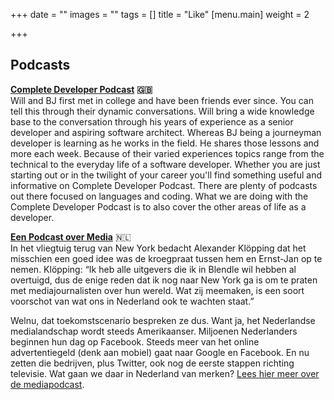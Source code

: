 +++
date = ""
images = ""
tags = []
title = "Like"
[menu.main]
weight = 2

+++
## Podcasts

[**Complete Developer Podcast**](https://completedeveloperpodcast.com/) **🇬🇧**  
Will and BJ first met in college and have been friends ever since. You can tell this through their dynamic conversations. Will bring a wide knowledge base to the conversation through his years of experience as a senior developer and aspiring software architect. Whereas BJ being a journeyman developer is learning as he works in the field. He shares those lessons and more each week. Because of their varied experiences topics range from the technical to the everyday life of a software developer. Whether you are just starting out or in the twilight of your career you'll find something useful and informative on Complete Developer Podcast. There are plenty of podcasts out there focused on languages and coding. What we are doing with the Complete Developer Podcast is to also cover the other areas of life as a developer.

[**Een Podcast over Media**](https://www.dagennacht.nl/serie/een-podcast-over-media/) 🇳🇱  
In het vliegtuig terug van New York bedacht Alexander Klöpping dat het misschien een goed idee was de kroegpraat tussen hem en Ernst-Jan op te nemen. Klöpping: “Ik heb alle uitgevers die ik in Blendle wil hebben al overtuigd, dus de enige reden dat ik nog naar New York ga is om te praten met mediajournalisten over hun wereld. Wat zij meemaken, is een soort voorschot van wat ons in Nederland ook te wachten staat.”

Welnu, dat toekomstscenario bespreken ze dus. Want ja, het Nederlandse medialandschap wordt steeds Amerikaanser. Miljoenen Nederlanders beginnen hun dag op Facebook. Steeds meer van het online advertentiegeld (denk aan mobiel) gaat naar Google en Facebook. En nu zetten die bedrijven, plus Twitter, ook nog de eerste stappen richting televisie. Wat gaan we daar in Nederland van merken? [Lees hier meer over de mediapodcast](https://pfauth.com/nieuwe-media/podcast/).
